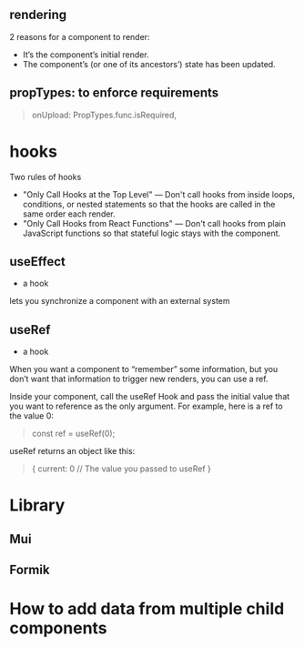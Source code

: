 ## rendering
2 reasons for  a component to render:
- It’s the component’s initial render.
- The component’s (or one of its ancestors’) state has been updated.

## propTypes: to enforce requirements

> onUpload: PropTypes.func.isRequired,

# hooks
Two rules of hooks
- "Only Call Hooks at the Top Level" — Don't call hooks from inside loops, conditions, or nested statements so that the hooks are called in the same order each render.
- "Only Call Hooks from React Functions" — Don't call hooks from plain JavaScript functions so that stateful logic stays with the component.

## useEffect
- a hook

lets you synchronize a component with an external system

## useRef
- a hook

When you want a component to “remember” some information, but you don’t want that information to trigger new renders, you can use a ref. 

Inside your component, call the useRef Hook and pass the initial value that you want to reference as the only argument. For example, here is a ref to the value 0:
> const ref = useRef(0);

useRef returns an object like this:
> { 
  current: 0 // The value you passed to useRef
}

# Library

## Mui

## Formik

# How to add data from multiple child components